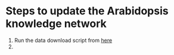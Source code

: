 # Steps to update the Arabidopsis knowledge network

1. Run the data download script from [here](https://github.com/KeywanHP/QTLNetMiner/blob/master/common/util/scripts/updateInputData.sh) 
2. 